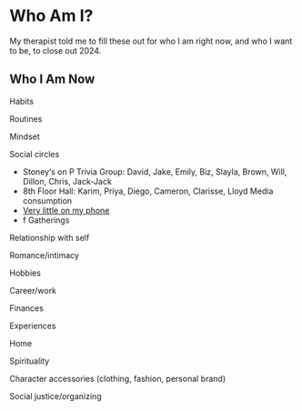 # Who Am I?

My therapist told me to fill these out for who I am right now, and who I want to be, to close out 2024.

## Who I Am Now

Habits

Routines

Mindset

Social circles

- Stoney‘s on P Trivia Group: David, Jake, Emily, Biz, Slayla, Brown, Will, Dillon, Chris, Jack-Jack
- 8th Floor Hall: Karim, Priya, Diego, Cameron, Clarisse, Lloyd
  Media consumption
- [Very little on my phone](./digital_minimalist)
- f
  Gatherings

Relationship with self

Romance/intimacy

Hobbies

Career/work

Finances

Experiences

Home

Spirituality

Character accessories (clothing, fashion, personal brand)

Social justice/organizing
